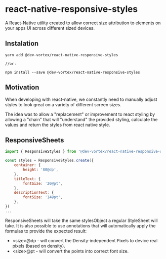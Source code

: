 # react-native-responsive-styles

A React-Native utility created to allow correct size attribution to elements on your apps UI across different sized devices.

## Instalation
```
yarn add @dev-vortex/react-native-responsive-styles

//or:

npm install --save @dev-vortex/react-native-responsive-styles
```

## Motivation
When developing with react-native, we constantly need to manually adjust styles to look great on a variety of different screen sizes. 

The idea was to allow a "replacement" or improvement to react styling by allowing a "chain" that will "understand" the provided styling, calculate the values and return the styles from react native style.

## ResponsiveSheets
```javascript
import { ResponsiveStyles } from '@dev-vortex/react-native-responsive-styles'

const styles = ResponsiveStyles.create({
    container: {
        height: '80@dp',
    },
    titleText: {
        fontSize: '20@pt',
    },
    descriptionText: {
        fontSize: '14@pt',
    },
})
...
```

ResponsiveSheets will take the same stylesObject a regular StyleSheet will take. It is also possible to use annotations that will automatically apply the formulas to provide the expected result:

- \<size\>@dp - will convert the Density-independent Pixels to device real pixels (based on density).
- \<size\>@pt - will convert the points into correct font size.

